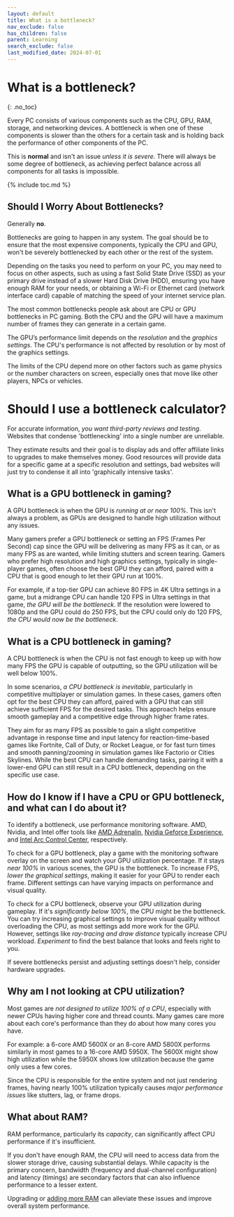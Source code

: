 ```yaml
---
layout: default
title: What is a bottleneck?
nav_exclude: false
has_children: false
parent: Learning
search_exclude: false
last_modified_date: 2024-07-01
---
```


# What is a bottleneck?
{: .no_toc}

Every PC consists of various components such as the CPU, GPU, RAM, storage, and networking devices. A bottleneck is when one of these components is slower than the others for a certain task and is holding back the performance of other components of the PC.

This is **normal** and isn't an issue *unless it is severe*. There will always be some degree of bottleneck, as achieving perfect balance across all components for all tasks is impossible.

{% include toc.md %}

## Should I Worry About Bottlenecks?

Generally **no**.

Bottlenecks are going to happen in any system. The goal should be to ensure that the most expensive components, typically the CPU and GPU, won't be severely bottlenecked by each other or the rest of the system. 

Depending on the tasks you need to perform on your PC, you may need to focus on other aspects, such as using a fast Solid State Drive (SSD) as your primary drive instead of a slower Hard Disk Drive (HDD), ensuring you have enough RAM for your needs, or obtaining a Wi-Fi or Ethernet card (network interface card) capable of matching the speed of your internet service plan.

The most common bottlenecks people ask about are CPU or GPU bottlenecks in PC gaming. Both the CPU and the GPU will have a maximum number of frames they can generate in a certain game.

The GPU’s performance limit depends on the *resolution* and the *graphics settings*. The CPU's performance is not affected by resolution or by most of the graphics settings.

The limits of the CPU depend more on other factors such as game physics or the number characters on screen, especially ones that move like other players, NPCs or vehicles.

# Should I use a bottleneck calculator?

For accurate information, *you want third-party reviews and testing*. Websites that condense 'bottlenecking' into a single number are unreliable.

They estimate results and their goal is to display ads and offer affiliate links to upgrades to make themselves money. Good resources will provide data for a specific game at a specific resolution and settings, bad websites will just try to condense it all into 'graphically intensive tasks'.

## What is a GPU bottleneck in gaming?

A GPU bottleneck is when the GPU is *running at or near 100%*. This isn't always a problem, as GPUs are designed to handle high utilization without any issues.

Many gamers prefer a GPU bottleneck or setting an FPS (Frames Per Second) cap since the GPU will be delivering as many FPS as it can, or as many FPS as are wanted, while limiting stutters and screen tearing. Gamers who prefer high resolution and high graphics settings, typically in single-player games, often choose the best GPU they can afford, paired with a CPU that is good enough to let their GPU run at 100%.

For example, if a top-tier GPU can achieve 80 FPS in 4K Ultra settings in a game, but a midrange CPU can handle 120 FPS in Ultra settings in that game, *the GPU will be the bottleneck*. If the resolution were lowered to 1080p and the GPU could do 250 FPS, but the CPU could only do 120 FPS, *the CPU would now be the bottleneck*.

## What is a CPU bottleneck in gaming?

A CPU bottleneck is when the CPU is not fast enough to keep up with how many FPS the GPU is capable of outputting, so the GPU utilization will be well below 100%.

In some scenarios, *a CPU bottleneck is inevitable*, particularly in competitive multiplayer or simulation games. In these cases, gamers often opt for the best CPU they can afford, paired with a GPU that can still achieve sufficient FPS for the desired tasks. This approach helps ensure smooth gameplay and a competitive edge through higher frame rates.

They aim for as many FPS as possible to gain a slight competitive advantage in response time and input latency for reaction-time-based games like Fortnite, Call of Duty, or Rocket League, or for fast turn times and smooth panning/zooming in simulation games like Factorio or Cities Skylines. While the best CPU can handle demanding tasks, pairing it with a lower-end GPU can still result in a CPU bottleneck, depending on the specific use case.

## How do I know if I have a CPU or GPU bottleneck, and what can I do about it?

To identify a bottleneck, use performance monitoring software. AMD, Nvidia, and Intel offer tools like [AMD Adrenalin](https://www.amd.com/en/products/software/adrenalin.html), [Nvidia Geforce Experience](https://www.nvidia.com/en-us/geforce/geforce-experience/), and [Intel Arc Control Center](https://www.intel.com/content/www/us/en/products/docs/discrete-gpus/arc/software/arc-control.html), respectively.

To check for a GPU bottleneck, play a game with the monitoring software overlay on the screen and watch your GPU utilization percentage. If it stays *near 100%* in various scenes, the GPU is the bottleneck. To increase FPS, *lower the graphical settings*, making it easier for your GPU to render each frame. Different settings can have varying impacts on performance and visual quality.

To check for a CPU bottleneck, observe your GPU utilization during gameplay. If it's *significantly below 100%*, the CPU might be the bottleneck. You can try increasing graphical settings to improve visual quality without overloading the CPU, as most settings add more work for the GPU. However, settings like *ray-tracing and draw distance* typically increase CPU workload. *Experiment* to find the best balance that looks and feels right to you.

If severe bottlenecks persist and adjusting settings doesn't help, consider hardware upgrades.

## Why am I not looking at CPU utilization?

Most games are *not designed to utilize 100% of a CPU*, especially with newer CPUs having higher core and thread counts. Many games care more about each core's performance than they do about how many cores you have.

For example: a 6-core AMD 5600X or an 8-core AMD 5800X performs similarly in most games to a 16-core AMD 5950X. The 5600X might show high utilization while the 5950X shows low utilization because the game only uses a few cores.

Since the CPU is responsible for the entire system and not just rendering frames, having nearly 100% utilization typically causes *major performance issues* like stutters, lag, or frame drops.

## What about RAM?

RAM performance, particularly its *capacity*, can significantly affect CPU performance if it's insufficient.

If you don't have enough RAM, the CPU will need to access data from the slower storage drive, causing substantial delays. While capacity is the primary concern, bandwidth (frequency and dual-channel configuration) and latency (timings) are secondary factors that can also influence performance to a lesser extent.

Upgrading or [adding more RAM](/docs/guides/how-to-know-if-you-need-more-ram) can alleviate these issues and improve overall system performance.